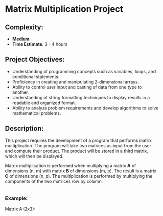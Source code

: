 # Matrix Multiplication Project

## Complexity:
- **Medium**
- **Time Estimate:** 3 - 4 hours

## Project Objectives:
- Understanding of programming concepts such as variables, loops, and conditional statements.
- Proficiency in creating and manipulating 2-dimensional arrays.
- Ability to control user input and casting of data from one type to another.
- Understanding of string formatting techniques to display results in a readable and organized format.
- Ability to analyze problem requirements and develop algorithms to solve mathematical problems.

## Description:
This project requires the development of a program that performs matrix multiplication. The program will take two matrices as input from the user and compute their product. The product will be stored in a third matrix, which will then be displayed.

Matrix multiplication is performed when multiplying a matrix **A** of dimensions (n, m) with matrix **B** of dimensions (m, p). The result is a matrix **C** of dimensions (n, p). The multiplication is performed by multiplying the components of the two matrices row by column.

```bash


```

### Example:

Matrix A (2x3):

```bash
